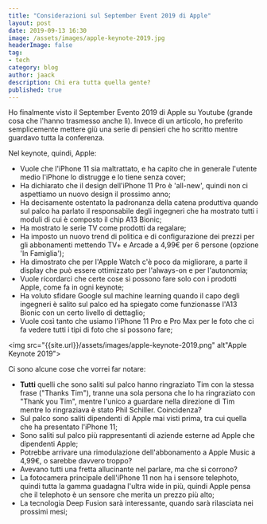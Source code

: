 ```yaml
---
title: "Considerazioni sul September Event 2019 di Apple"
layout: post
date: 2019-09-13 16:30
image: /assets/images/apple-keynote-2019.jpg
headerImage: false
tag:
- tech
category: blog
author: jaack
description: Chi era tutta quella gente?
published: true
---
```


Ho finalmente visto il September Evento 2019 di Apple su Youtube (grande cosa che l'hanno trasmesso anche lì). Invece di un articolo, ho preferito semplicemente mettere giù una serie di pensieri che ho scritto mentre guardavo tutta la conferenza.

Nel keynote, quindi, Apple:
* Vuole che l'iPhone 11 sia maltrattato, e ha capito che in generale l'utente medio l'iPhone lo distrugge e lo tiene senza cover;
* Ha dichiarato che il design dell'iPhone 11 Pro è 'all-new', quindi non ci aspettiamo un nuovo design il prossimo anno;
* Ha decisamente ostentato la padronanza della catena produttiva quando sul palco ha parlato il responsabile degli ingegneri che ha mostrato tutti i moduli di cui è composto il chip A13 Bionic;
* Ha mostrato le serie TV come prodotti da regalare;
* Ha imposto un nuovo trend di politica e di configurazione dei prezzi per gli abbonamenti mettendo TV+ e Arcade a 4,99€ per 6 persone (opzione 'In Famiglia');
* Ha dimostrato che per l'Apple Watch c'è poco da migliorare, a parte il display che può essere ottimizzato per l'always-on e per l'autonomia;
* Vuole ricordarci che certe cose si possono fare solo con i prodotti Apple, come fa in ogni keynote;
* Ha voluto sfidare Google sul machine learning quando il capo degli ingegneri è salito sul palco ed ha spiegato come funzionasse l'A13 Bionic con un certo livello di dettaglio;
* Vuole così tanto che usiamo l'iPhone 11 Pro e Pro Max per le foto che ci fa vedere tutti i tipi di foto che si possono fare;

<img src="{{site.url}}/assets/images/apple-keynote-2019.png" alt"Apple Keynote 2019">

Ci sono alcune cose che vorrei far notare:
* **Tutti** quelli che sono saliti sul palco hanno ringraziato Tim con la stessa frase ("Thanks Tim"), tranne una sola persona che lo ha ringraziato con "Thank you Tim", mentre l'unico a guardare nella direzione di Tim mentre lo ringraziava è stato Phil Schiller. Coincidenza?
* Sul palco sono saliti dipendenti di Apple mai visti prima, tra cui quella che ha presentato l'iPhone 11;
* Sono saliti sul palco più rappresentanti di aziende esterne ad Apple che dipendenti Apple;
* Potrebbe arrivare una rimodulazione dell'abbonamento a Apple Music a 4,99€, o sarebbe davvero troppo?
* Avevano tutti una fretta allucinante nel parlare, ma che si corrono?
* La fotocamera principale dell'iPhone 11 non ha i sensore telephoto, quindi tutta la gamma guadagna l'ultra wide in più, quindi Apple pensa che il telephoto è un sensore che merita un prezzo più alto;
* La tecnologia Deep Fusion sarà interessante, quando sarà rilasciata nei prossimi mesi;
